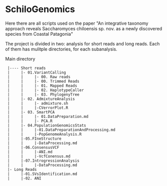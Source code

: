 # SchiloGenomics

Here there are all scripts used on the paper "An integrative taxonomy approach reveals Saccharomyces chiloensis sp. nov. as a newly discovered species from Coastal Patagonia"

The project is divided in two: analysis for short reads and long reads. Each of them has mulitple directories, for each subanalysis.

Main directory
     
     |---- Short reads
     |     |- 01.VariantCalling
     |     |     |- 00. Raw reads
     |     |     |- 00. Trimmed Reads
     |     |     |- 01. Mapped Reads
     |     |     |- 02. HaplotypeCaller
     |     |     |- 03. PhylogenyTree
     |     |- 02. AdmixtureAnalysis
     |     |     |- admixture.sh
     |     |     |-CVerrorPlot.R
     |     |- 03. SmartPCA 
     |     |     |- 01.DataPreparation.md
     |     |     |- PCA.R
     |     |- 04.PopulationGenomicsStats 
     |     |     |-01.DataPreparationAndProcessing.md
     |     |     |-PopGenomeAnalysis.R
     |     |-05.FIneStructure
     |     |     |-DataProcessing.md
     |     |-06.ConsensusVCF
     |     |     |-ANI.md
     |     |     |-VcfConensus.md
     |     |-07.IntrogressionAnalysis
     |     |     |-DataProcessing.md
     |- Long Reads
     |     |-01.SVsIdentification.md
     |     |-02. ANI     

     
